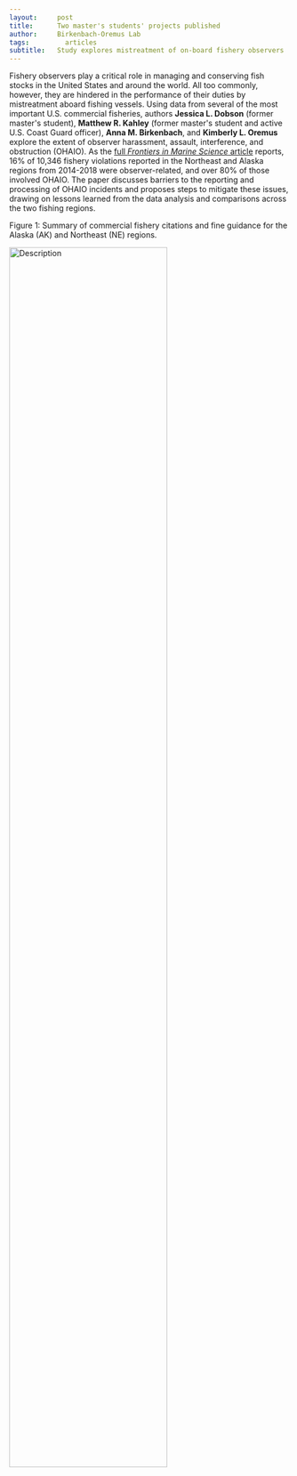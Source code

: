 ```yaml
---
layout:     post
title:      Two master's students' projects published
author:     Birkenbach-Oremus Lab
tags: 		  articles
subtitle:  	Study explores mistreatment of on-board fishery observers
---
```

Fishery observers play a critical role in managing and conserving fish stocks in the United States and around the world. All too commonly, however, they are hindered in the performance of their duties by mistreatment aboard fishing vessels. Using data from several of the most important U.S. commercial fisheries, authors **Jessica L. Dobson** (former master's student), **Matthew R. Kahley** (former master's student and active U.S. Coast Guard officer), **Anna M. Birkenbach**, and **Kimberly L. Oremus** explore the extent of observer harassment, assault, interference, and obstruction (OHAIO). As the [full _Frontiers in Marine Science_ article](https://doi.org/10.3389/fmars.2023.1232642) reports, 16% of 10,346 fishery violations reported in the Northeast and Alaska regions from 2014-2018 were observer-related, and over 80% of those involved OHAIO. The paper discusses barriers to the reporting and processing of  OHAIO incidents and proposes steps to mitigate these issues, drawing on lessons learned from the data analysis and comparisons across the two fishing regions.


Figure 1: Summary of commercial fishery citations and fine guidance for the Alaska (AK) and Northeast (NE) regions.

<img src="https://www.frontiersin.org/files/Articles/1232642/fmars-10-1232642-HTML/image_m/fmars-10-1232642-g001.jpg" alt="Description" width="75%">

